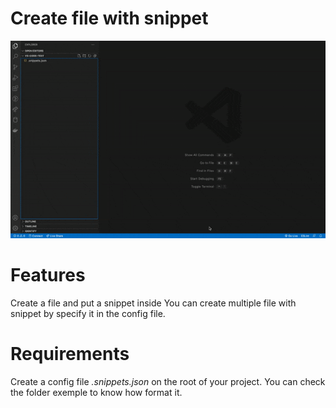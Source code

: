 # Create file with snippet

<img src="https://github.com/pikooli/create-file-snippet/blob/main/gif/exemple.gif" />

# Features

Create a file and put a snippet inside
You can create multiple file with snippet by specify it in the config file.

# Requirements 

Create a config file *.snippets.json* on the root of your project.
You can check the folder exemple to know how format it.

